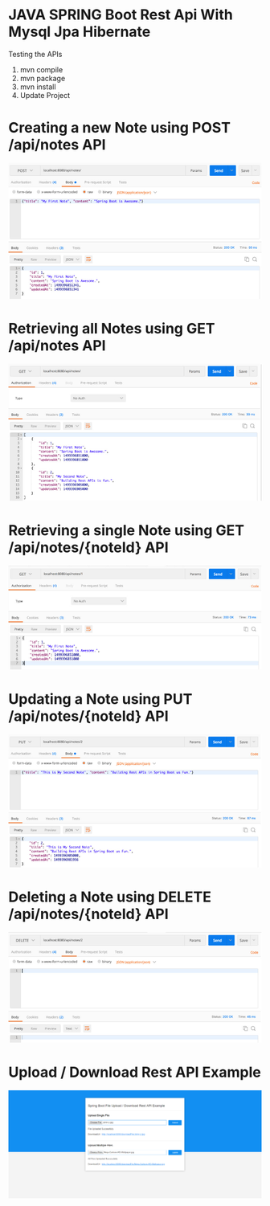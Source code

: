 # JAVA SPRING Boot Rest Api With Mysql Jpa Hibernate

Testing the APIs

1. mvn compile
2. mvn package
3. mvn install
4. Update Project


# Creating a new Note using POST /api/notes API

<img src="/screenshots/create.jpg">

# Retrieving all Notes using GET /api/notes API

<img src="/screenshots/get-all.jpg">

# Retrieving a single Note using GET /api/notes/{noteId} API

<img src="/screenshots/get-single.jpg">

# Updating a Note using PUT /api/notes/{noteId} API

<img src="/screenshots/update.jpg">

# Deleting a Note using DELETE /api/notes/{noteId} API

<img src="/screenshots/delete.jpg">

# Upload / Download Rest API Example

<img src="/screenshots/upload.png">

